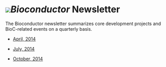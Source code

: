 # ![](/images/icons/help.gif)*Bioconductor* Newsletter

The Bioconductor newsletter summarizes core development projects 
and BioC-related events on a quarterly basis.

* [April, 2014](2014_April/)

* [July, 2014](2014_July/)

* [October, 2014](2014_October/)
